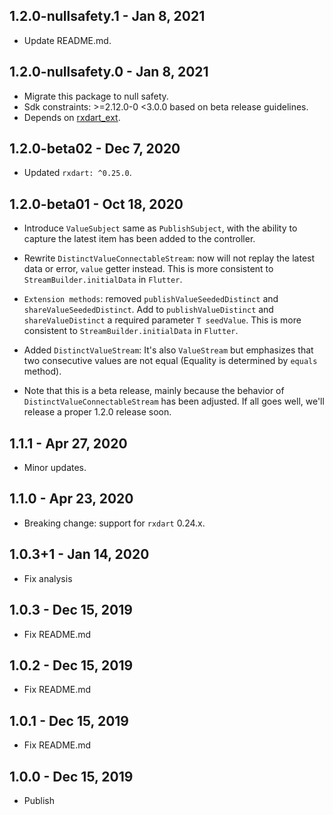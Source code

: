 ## 1.2.0-nullsafety.1 - Jan 8, 2021

-   Update README.md.

## 1.2.0-nullsafety.0 - Jan 8, 2021

-   Migrate this package to null safety.
-   Sdk constraints: >=2.12.0-0 <3.0.0 based on beta release guidelines.
-   Depends on [rxdart_ext](https://pub.dev/packages/rxdart_ext).

## 1.2.0-beta02 - Dec 7, 2020

-   Updated `rxdart: ^0.25.0`.

## 1.2.0-beta01 - Oct 18, 2020

-   Introduce `ValueSubject` same as `PublishSubject`, with the ability to capture the latest item has been added to the controller.
-   Rewrite `DistinctValueConnectableStream`: now will not replay the latest data or error, `value` getter instead.
    This is more consistent to `StreamBuilder.initialData` in `Flutter`.

-   `Extension methods`: removed `publishValueSeededDistinct` and `shareValueSeededDistinct`. 
    Add to `publishValueDistinct` and `shareValueDistinct` a required parameter `T seedValue`. 
    This is more consistent to `StreamBuilder.initialData` in `Flutter`.
    
-   Added `DistinctValueStream`: It's also `ValueStream` but emphasizes that two consecutive values are not equal 
    (Equality is determined by `equals` method).
    
-   Note that this is a beta release, mainly because the behavior of `DistinctValueConnectableStream` has been adjusted. 
    If all goes well, we'll release a proper 1.2.0 release soon.

## 1.1.1 - Apr 27, 2020

-   Minor updates.

## 1.1.0 - Apr 23, 2020

-   Breaking change: support for `rxdart` 0.24.x.

## 1.0.3+1 - Jan 14, 2020

-   Fix analysis

## 1.0.3 - Dec 15, 2019

-   Fix README.md

## 1.0.2 - Dec 15, 2019

-   Fix README.md

## 1.0.1 - Dec 15, 2019

-   Fix README.md

## 1.0.0 - Dec 15, 2019

-   Publish
